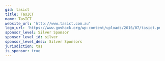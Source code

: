 ```yaml
---
gid: tasict
title: TasICT
name: TasICT
website_url: 'http://www.tasict.com.au'
logo_url: 'https://www.govhack.org/wp-content/uploads/2016/07/tasict.png'
sponsor_level: Silver Sponsor
sponsor_level_id: silver
sponsor_level_desc: Silver Sponsors
jurisdiction: tas
is_sponsor: true
---
```

